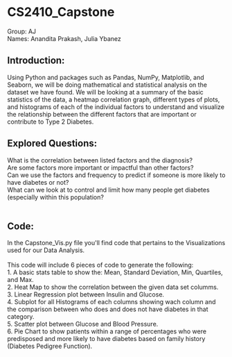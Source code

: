 # CS2410_Capstone</br>
Group: AJ </br>
Names: Anandita Prakash, Julia Ybanez</br>

## Introduction:</br>
Using Python and packages such as Pandas, NumPy, Matplotlib, and Seaborn, we will be doing mathematical and statistical analysis on the dataset we have found. We will be looking at a summary of the basic statistics of the data, a heatmap correlation graph, different types of plots, and histograms of each of the individual factors to understand and visualize the relationship between the different factors that are important or contribute to Type 2 Diabetes.</br>

## Explored Questions:</br>
What is the correlation between listed factors and the diagnosis?</br>
Are some factors more important or impactful than other factors?</br>
Can we use the factors and frequency to predict if someone is more likely to have diabetes or not?</br>
What can we look at to control and limit how many people get diabetes (especially within this population?</br>
</br>

## Code:</br>
In the Capstone_Vis.py file you'll find code that pertains to the Visualizations used for our Data Analysis.</br></br>
This code will include 6 pieces of code to generate the following: </br>
    1. A basic stats table to show the: Mean, Standard Deviation, Min, Quartiles, and Max. </br>
    2. Heat Map to show the correlation between the given data set columms.</br>
    3. Linear Regression plot between Insulin and Glucose.</br>
    4. Subplot for all Histograms of each columns showing wach column and the comparison between who does and does not have diabetes in that category. </br>
    5. Scatter plot between Glucose and Blood Pressure. </br>
    6. Pie Chart to show patients within a range of percentages who were predisposed and more likely to have diabetes based on family history (Diabetes Pedigree Function).</br></br>
    



